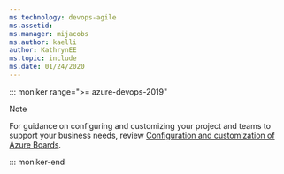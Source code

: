 ```yaml
---
ms.technology: devops-agile
ms.assetid:
ms.manager: mijacobs
ms.author: kaelli
author: KathrynEE
ms.topic: include
ms.date: 01/24/2020
---
```


::: moniker range=">= azure-devops-2019"

> [!NOTE]  
> For guidance on configuring and customizing your project and teams to support your business needs, review [Configuration and customization of Azure Boards](/azure/devops/boards/configure-customize).

::: moniker-end
